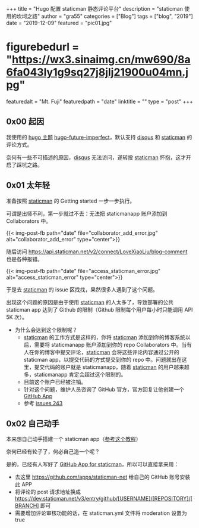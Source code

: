 +++
title = "Hugo 配置 staticman 静态评论平台"
description = "staticman 使用的坎坷之路"
author = "gra55"
categories = ["Blog"]
tags = ["blog", "2019"]
date = "2019-12-09"
featured = "pic01.jpg"
# figurebedurl = "https://wx3.sinaimg.cn/mw690/8a6fa043ly1g9sq27j8jlj21900u04mn.jpg"
featuredalt = "Mt. Fuji"
featuredpath = "date"
linktitle = ""
type = "post"
+++

## 0x00 起因

我使用的 [hugo 主题](https://themes.gohugo.io/) [hugo-future-imperfect](https://github.com/jpescador/hugo-future-imperfect)，默认支持 [disqus](http://www.disqus.com/) 和 [staticman](https://staticman.net/) 的评论方式。

奈何有一些不可描述的原因，[disqus](http://www.disqus.com/) 无法访问，遂转投 [staticman](https://staticman.net/) 怀抱，这才开启了踩坑之路。

## 0x01 太年轻

准备按照 [staticman](https://staticman.net/) 的 Getting started 一步一步执行。

可谓是出师不利，第一步就过不去：无法把 staticmanapp 账户添加到 Collaborators 中。

{{< img-post-fb path="date" file="collaborator_add_error.jpg" alt="collaborator_add_error" type="center">}}

随后访问 https://api.staticman.net/v2/connect/LoveXiaoLiu/blog-comment 也是各种报错。

{{< img-post-fb path="date" file="access_staticman_error.jpg" alt="access_staticman_error" type="center">}}

于是去 [staticman](https://staticman.net/) 的 issue 区找找，果然很多人遇到了这个问题。

出现这个问题的原因是由于使用 [staticman](https://staticman.net/) 的人太多了，导致部署的公共 staticman app 达到了 Github 的限制（Github 限制每个用户每小时只能调用 API 5K 次）。

+ 为什么会达到这个限制呢？
  + [staticman](https://staticman.net/) 的工作方式是这样的，你将 [staticman](https://staticman.net/) 添加到你的博客系统以后，需要将 staticmanapp 账户添加到你的 repo Collaborators 中。当有人在你的博客中提交评论，[staticman](https://staticman.net/) 会将这些评论内容通过公开的 staticman app，以提交代码的方式提交到你的 repo 中。问题就出在这里，提交代码的账户就是 staticmanapp，随着 [staticman](https://staticman.net/) 的用户越来越多，staticmanapp 肯定会超过这个限制的。
  + 目前这个账户已经被注销。
  + 针对这个问题，维护人员咨询了 GitHub 官方，官方回复让他创建一个 [GitHub App](https://developer.github.com/apps/)
  + 参考 [issues 243](https://github.com/eduardoboucas/staticman/issues/243)

## 0x02 自己动手

本来想自己动手搭建一个 staticman app（[参考这个教程](https://github.com/eduardoboucas/staticman/issues/243#issuecomment-447296229)）

奈何已经有轮子了，何必自己造一个呢？

是的，已经有人写好了 [GitHub App for staticman](https://github.com/eduardoboucas/staticman/issues/243#issuecomment-453754860)，所以可以直接拿来用：

+ 去这里  https://github.com/apps/staticman-net 给自己的 GitHub 账号安装此 APP
+ 将评论的 post 请求地址换成 https://dev.staticman.net/v3/entry/github/[USERNAME]/[REPOSITORY]/[BRANCH] 即可
+ 需要增加评论审核功能的话，在 staticman.yml 文件将 moderation 设置为 true 
